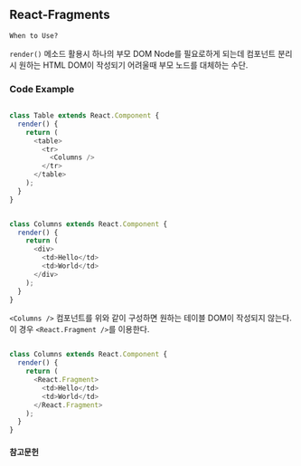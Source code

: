 ## React-Fragments

`When to Use?`

`render()` 메소드 활용시 하나의 부모 DOM Node를 필요로하게 되는데 컴포넌트 분리시 원하는 HTML DOM이 작성되기 어려울때
부모 노드를 대체하는 수단.

### Code Example

```javascript

class Table extends React.Component {
  render() {
    return (
      <table>
        <tr>
          <Columns />
        </tr>
      </table>
    );
  }
}

```

```javascript

class Columns extends React.Component {
  render() {
    return (
      <div>
        <td>Hello</td>
        <td>World</td>
      </div>
    );
  }
}

```

`<Columns />` 컴포넌트를 위와 같이 구성하면 원하는 테이블 DOM이 작성되지 않는다. 이 경우 `<React.Fragment />`를 이용한다.

```javascript

class Columns extends React.Component {
  render() {
    return (
      <React.Fragment>
        <td>Hello</td>
        <td>World</td>
      </React.Fragment>
    );
  }
}

```

#### 참고문헌

